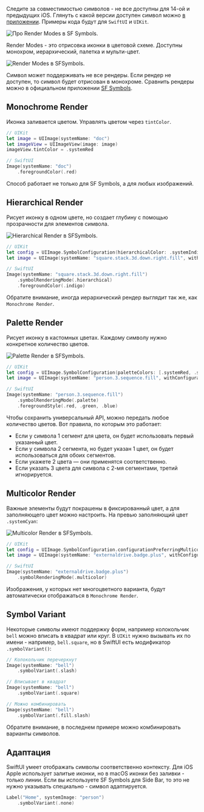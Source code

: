 Следите за совместимостью символов - не все доступны для 14-ой и предыдущих iOS. Глянуть с какой версии доступен символ можно [в приложении](https://developer.apple.com/sf-symbols/). Примеры кода будут для `SwiftUI` и `UIKit`.

![Про Render Modes в SF Symbols.](https://cdn.sparrowcode.io/tutorials/sf-symbols-and-render-mode/preview.png)

Render Modes - это отрисовка иконки в цветовой схеме. Доступны монохром, иерархический, палетка и мульти-цвет.

![Render Modes в SFSymbols.](https://cdn.sparrowcode.io/tutorials/sf-symbols-and-render-mode/render-modes-preview.jpg)

Символ может поддерживать не все рендеры. Если рендер не доступен, то символ будет отрисован в монохроме. Сравнить рендеры можно в официальном приложении [SF Symbols](https://developer.apple.com/sf-symbols/).

## Monochrome Render

Иконка заливается цветом. Управлять цветом через `tintColor`.

```swift
// UIKit
let image = UIImage(systemName: "doc")
let imageView = UIImageView(image: image)
imageView.tintColor = .systemRed

// SwiftUI
Image(systemName: "doc")
    .foregroundColor(.red)
```

Способ работает не только для SF Symbols, а для любых изображений.

## Hierarchical Render

Рисует иконку в одном цвете, но создает глубину с помощью прозрачности для элементов символа.

![Hierarchical Render в SFSymbols.](https://cdn.sparrowcode.io/tutorials/sf-symbols-and-render-mode/hierarchical-render.jpg)

```swift
// UIKit
let config = UIImage.SymbolConfiguration(hierarchicalColor: .systemIndigo)
let image = UIImage(systemName: "square.stack.3d.down.right.fill", withConfiguration: config)

// SwiftUI
Image(systemName: "square.stack.3d.down.right.fill")
    .symbolRenderingMode(.hierarchical)
    .foregroundColor(.indigo)
```

Обратите внимание, иногда иерархический рендер выглядит так же, как `Monochrome Render`.

## Palette Render

Рисует иконку в кастомных цветах. Каждому символу нужно конкретное количество цветов.

![Palette Render в SFSymbols.](https://cdn.sparrowcode.io/tutorials/sf-symbols-and-render-mode/palette-render.jpg)

```swift
// UIKit
let config = UIImage.SymbolConfiguration(paletteColors: [.systemRed, .systemGreen, .systemBlue])
let image = UIImage(systemName: "person.3.sequence.fill", withConfiguration: config)

// SwiftUI
Image(systemName: "person.3.sequence.fill")
    .symbolRenderingMode(.palette)
    .foregroundStyle(.red, .green, .blue)
```

Чтобы сохранить универсальный API, можно передать любое количество цветов. Вот правила, по которым это работает:

- Если у символа 1 сегмент для цвета, он будет использовать первый указанный цвет. 
- Если у символа 2 сегмента, но будет указан 1 цвет, он будет использоваться для обоих сегментов.
- Если укажете 2 цвета — они применятся соответственно.
- Если указать 3 цвета для символа с 2-мя сегментами, третий игнорируется.

## Multicolor Render

Важные элементы будут покрашены в фиксированный цвет, а для заполняющего цвет можно настроить. На превью заполняющий цвет `.systemCyan`:

![Multicolor Render в SFSymbols.](https://cdn.sparrowcode.io/tutorials/sf-symbols-and-render-mode/multicolor-render.jpg)

```swift
// UIKit
let config = UIImage.SymbolConfiguration.configurationPreferringMulticolor()
let image = UIImage(systemName: "externaldrive.badge.plus", withConfiguration: config)

// SwiftUI
Image(systemName: "externaldrive.badge.plus")
    .symbolRenderingMode(.multicolor)
```

Изображения, у которых нет многоцветного варианта, будут автоматически отображаться в `Monochrome Render`.

## Symbol Variant

Некоторые символы имеют поддержку форм, например колокольчик `bell` можно вписать в квадрат или круг. В `UIKit` нужно вызывать их по имени - например, `bell.square`, но в SwiftUI есть модификатор `.symbolVariant()`:

```swift
// Колокольчик перечеркнут
Image(systemName: "bell")
    .symbolVariant(.slash)

// Вписывает в квадрат
Image(systemName: "bell")
    .symbolVariant(.square)

// Можно комбинировать
Image(systemName: "bell")
    .symbolVariant(.fill.slash)
```

Обратите внимание, в последнем примере можно комбинировать варианты символов.

## Адаптация

SwiftUI умеет отображать символы соответственно контексту. Для iOS Apple использует залитые иконки, но в macOS иконки без заливки - только линии. Если вы используете SF Symbols для Side Bar, то это не нужно указывать специально - символ адаптируется.

```swift
Label("Home", systemImage: "person")
    .symbolVariant(.none)
```